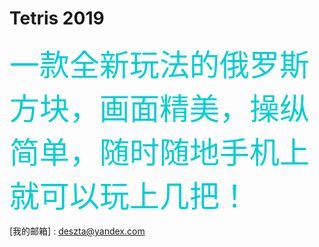 # Tetris 2019


<font color=#00CED1	 size=18 face="微软雅黑">一款全新玩法的俄罗斯方块，画面精美，操纵简单，随时随地手机上就可以玩上几把！</font>






[我的邮箱] : [deszta@yandex.com](deszta@yandex.com)
